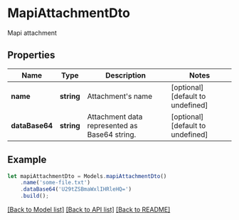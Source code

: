 # MapiAttachmentDto

Mapi attachment             

## Properties
Name | Type | Description | Notes
---- | ---- | ----------- | -----
**name** | **string** | Attachment's name              | [optional] [default to undefined]
**dataBase64** | **string** | Attachment data represented as Base64 string.              | [optional] [default to undefined]


## Example
```typescript
let mapiAttachmentDto = Models.mapiAttachmentDto()
    .name('some-file.txt')
    .dataBase64('U29tZSBmaWxlIHRleHQ=')
    .build();
```


[[Back to Model list]](README.md#documentation-for-models) [[Back to API list]](README.md#documentation-for-api-endpoints) [[Back to README]](README.md)
